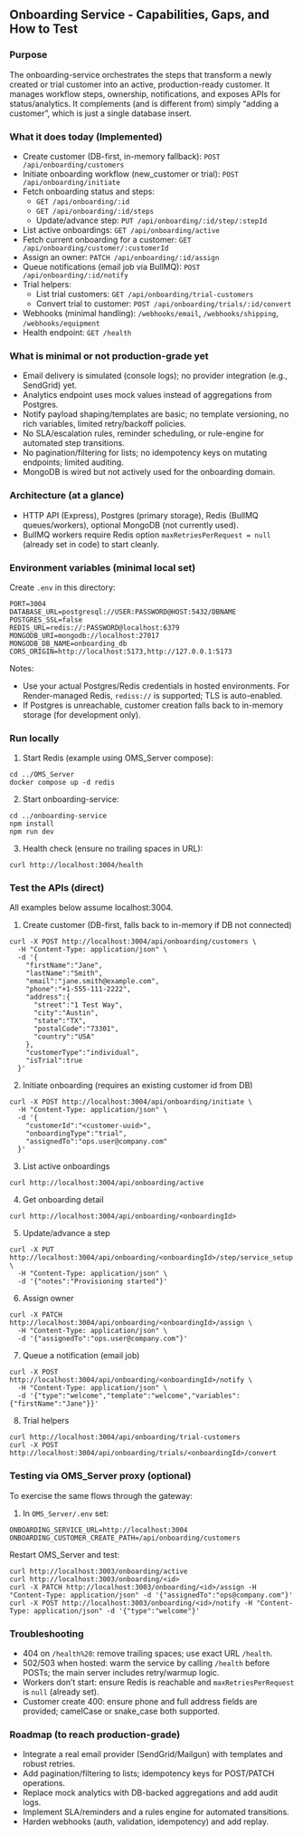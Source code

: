 ## Onboarding Service - Capabilities, Gaps, and How to Test

### Purpose
The onboarding-service orchestrates the steps that transform a newly created or trial customer into an active, production-ready customer. It manages workflow steps, ownership, notifications, and exposes APIs for status/analytics. It complements (and is different from) simply “adding a customer”, which is just a single database insert.

### What it does today (Implemented)
- Create customer (DB-first, in-memory fallback): `POST /api/onboarding/customers`
- Initiate onboarding workflow (new_customer or trial): `POST /api/onboarding/initiate`
- Fetch onboarding status and steps:
  - `GET /api/onboarding/:id`
  - `GET /api/onboarding/:id/steps`
  - Update/advance step: `PUT /api/onboarding/:id/step/:stepId`
- List active onboardings: `GET /api/onboarding/active`
- Fetch current onboarding for a customer: `GET /api/onboarding/customer/:customerId`
- Assign an owner: `PATCH /api/onboarding/:id/assign`
- Queue notifications (email job via BullMQ): `POST /api/onboarding/:id/notify`
- Trial helpers:
  - List trial customers: `GET /api/onboarding/trial-customers`
  - Convert trial to customer: `POST /api/onboarding/trials/:id/convert`
- Webhooks (minimal handling): `/webhooks/email`, `/webhooks/shipping`, `/webhooks/equipment`
- Health endpoint: `GET /health`

### What is minimal or not production-grade yet
- Email delivery is simulated (console logs); no provider integration (e.g., SendGrid) yet.
- Analytics endpoint uses mock values instead of aggregations from Postgres.
- Notify payload shaping/templates are basic; no template versioning, no rich variables, limited retry/backoff policies.
- No SLA/escalation rules, reminder scheduling, or rule-engine for automated step transitions.
- No pagination/filtering for lists; no idempotency keys on mutating endpoints; limited auditing.
- MongoDB is wired but not actively used for the onboarding domain.

### Architecture (at a glance)
- HTTP API (Express), Postgres (primary storage), Redis (BullMQ queues/workers), optional MongoDB (not currently used).
- BullMQ workers require Redis option `maxRetriesPerRequest = null` (already set in code) to start cleanly.

### Environment variables (minimal local set)
Create `.env` in this directory:
```
PORT=3004
DATABASE_URL=postgresql://USER:PASSWORD@HOST:5432/DBNAME
POSTGRES_SSL=false
REDIS_URL=redis://:PASSWORD@localhost:6379
MONGODB_URI=mongodb://localhost:27017
MONGODB_DB_NAME=onboarding_db
CORS_ORIGIN=http://localhost:5173,http://127.0.0.1:5173
```
Notes:
- Use your actual Postgres/Redis credentials in hosted environments. For Render-managed Redis, `rediss://` is supported; TLS is auto-enabled.
- If Postgres is unreachable, customer creation falls back to in-memory storage (for development only).

### Run locally
1) Start Redis (example using OMS_Server compose):
```
cd ../OMS_Server
docker compose up -d redis
```
2) Start onboarding-service:
```
cd ../onboarding-service
npm install
npm run dev
```
3) Health check (ensure no trailing spaces in URL):
```
curl http://localhost:3004/health
```

### Test the APIs (direct)
All examples below assume localhost:3004.

1) Create customer (DB-first, falls back to in-memory if DB not connected)
```
curl -X POST http://localhost:3004/api/onboarding/customers \
  -H "Content-Type: application/json" \
  -d '{
    "firstName":"Jane",
    "lastName":"Smith",
    "email":"jane.smith@example.com",
    "phone":"+1-555-111-2222",
    "address":{
      "street":"1 Test Way",
      "city":"Austin",
      "state":"TX",
      "postalCode":"73301",
      "country":"USA"
    },
    "customerType":"individual",
    "isTrial":true
  }'
```

2) Initiate onboarding (requires an existing customer id from DB)
```
curl -X POST http://localhost:3004/api/onboarding/initiate \
  -H "Content-Type: application/json" \
  -d '{
    "customerId":"<customer-uuid>",
    "onboardingType":"trial",
    "assignedTo":"ops.user@company.com"
  }'
```

3) List active onboardings
```
curl http://localhost:3004/api/onboarding/active
```

4) Get onboarding detail
```
curl http://localhost:3004/api/onboarding/<onboardingId>
```

5) Update/advance a step
```
curl -X PUT http://localhost:3004/api/onboarding/<onboardingId>/step/service_setup \
  -H "Content-Type: application/json" \
  -d '{"notes":"Provisioning started"}'
```

6) Assign owner
```
curl -X PATCH http://localhost:3004/api/onboarding/<onboardingId>/assign \
  -H "Content-Type: application/json" \
  -d '{"assignedTo":"ops.user@company.com"}'
```

7) Queue a notification (email job)
```
curl -X POST http://localhost:3004/api/onboarding/<onboardingId>/notify \
  -H "Content-Type: application/json" \
  -d '{"type":"welcome","template":"welcome","variables":{"firstName":"Jane"}}'
```

8) Trial helpers
```
curl http://localhost:3004/api/onboarding/trial-customers
curl -X POST http://localhost:3004/api/onboarding/trials/<onboardingId>/convert
```

### Testing via OMS_Server proxy (optional)
To exercise the same flows through the gateway:
1) In `OMS_Server/.env` set:
```
ONBOARDING_SERVICE_URL=http://localhost:3004
ONBOARDING_CUSTOMER_CREATE_PATH=/api/onboarding/customers
```
Restart OMS_Server and test:
```
curl http://localhost:3003/onboarding/active
curl http://localhost:3003/onboarding/<id>
curl -X PATCH http://localhost:3003/onboarding/<id>/assign -H "Content-Type: application/json" -d '{"assignedTo":"ops@company.com"}'
curl -X POST http://localhost:3003/onboarding/<id>/notify -H "Content-Type: application/json" -d '{"type":"welcome"}'
```

### Troubleshooting
- 404 on `/health%20`: remove trailing spaces; use exact URL `/health`.
- 502/503 when hosted: warm the service by calling `/health` before POSTs; the main server includes retry/warmup logic.
- Workers don’t start: ensure Redis is reachable and `maxRetriesPerRequest` is `null` (already set).
- Customer create 400: ensure phone and full address fields are provided; camelCase or snake_case both supported.

### Roadmap (to reach production-grade)
- Integrate a real email provider (SendGrid/Mailgun) with templates and robust retries.
- Add pagination/filtering to lists; idempotency keys for POST/PATCH operations.
- Replace mock analytics with DB-backed aggregations and add audit logs.
- Implement SLA/reminders and a rules engine for automated transitions.
- Harden webhooks (auth, validation, idempotency) and add replay.


